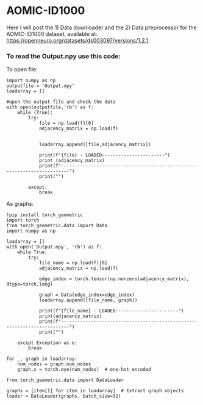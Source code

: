 # AOMIC-ID1000
Here I will post the 1) Data downloader and the 2) Data preprocessor for the AOMIC-ID1000 dataset, available at: https://openneuro.org/datasets/ds003097/versions/1.2.1.

### To read the Output.npy use this code: 

To open file:

    import numpy as np
    outputfile = 'Output.npy'
    loadarray = []

    #open the output file and check the data
    with open(outputfile,'rb') as f:
        while (True):
            try:
                file = np.load(f)[0]
                adjacency_matrix = np.load(f)


                loadarray.append([file,adjacency_matrix])

                print(f"{file} - LOADED-----------------------")
                print (adjacency_matrix)
                print(f"-------------------------------------------------------------------------")
                print("")

            except:
                break

As graphs:

    !pip install torch_geometric
    import torch
    from torch_geometric.data import Data
    import numpy as np

    loadarray = []
    with open('Output.npy', 'rb') as f:
        while True:
            try:
                file_name = np.load(f)[0]
                adjacency_matrix = np.load(f)
    
                edge_index = torch.tensor(np.nonzero(adjacency_matrix), dtype=torch.long)
    
                graph = Data(edge_index=edge_index)
                loadarray.append([file_name, graph])
    
                print(f"{file_name} - LOADED-----------------------")
                print(adjacency_matrix)
                print(f"-------------------------------------------------------------------------")
                print("")

        except Exception as e:
            break

    for _, graph in loadarray:
        num_nodes = graph.num_nodes
        graph.x = torch.eye(num_nodes)  # one-hot encoded
    
    from torch_geometric.data import DataLoader
    
    graphs = [item[1] for item in loadarray]  # Extract graph objects
    loader = DataLoader(graphs, batch_size=32)
